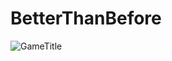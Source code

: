 # BetterThanBefore

![GameTitle](https://github.com/purangi/BetterThanBefore/assets/68212670/21f4c62a-d426-45ff-a1d5-7b0224d871c2)
